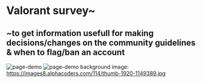 # Valorant survey~

## ~to get information usefull for making decisions/changes on the community guidelines & when to flag/ban an account

![page-demo]("/img/img-1.png")
![page-demo]("/img/img-2.png")
background image: <https://images8.alphacoders.com/114/thumb-1920-1149389.jpg>

